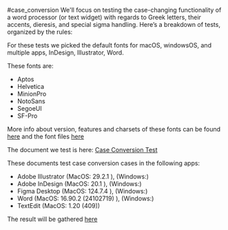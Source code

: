 #case_conversion
We'll focus on testing the case-changing functionality of a word processor (or text widget) with regards to Greek letters, their accents, dieresis, and special sigma handling.
Here’s a breakdown of tests, organized by the rules:

For these tests we picked the default fonts for macOS, windowsOS, and multiple apps, InDesign, Illustrator, Word.

These fonts are:
- Aptos
- Helvetica
- MinionPro
- NotoSans
- SegoeUI
- SF-Pro

More info about version, features and charsets of these fonts can be found [here](https://docs.google.com/document/d/1mhGeLYUnWmjpszov_WV4ZyrAkpt5BqMpFfHQhiaqOzo/edit?tab=t.0) and the font files [here](https://drive.google.com/drive/folders/1vMAnBKB2O7-i50Ap50L0u4gO_rPV0xBa)

The document we test is here:
[Case Conversion Test](https://github.com/irenevlachou/tests/blob/main/CaseConversion/case_conversion_test.md)

These documents test case conversion cases in the following apps:
- Adobe Illustrator (MacOS: 29.2.1 ), (Windows:)
- Adobe InDesign (MacOS: 20.1 ), (Windows:)
- Figma Desktop (MacOS: 124.7.4 ), (Windows:)
- Word (MacOS: 16.90.2 (24102719) ), (Windows:)
- TextEdit (MacOS: 1.20 (409))

The result will be gathered [here](https://docs.google.com/spreadsheets/d/1-Icl9xnrgXiQugDejsrXyXFH0HjGw-Caj_7OY7xan9o/edit?gid=0#gid=0)
